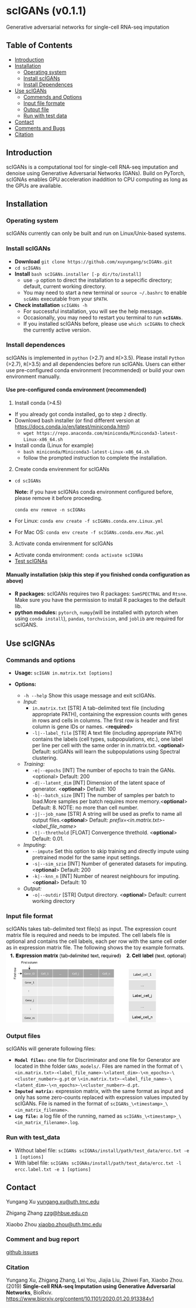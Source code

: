 # scIGANs (v0.1.1)
Generative adversarial networks for single-cell RNA-seq imputation
## Table of Contents
- [Introduction](#introduction)
- [Installation](#install)
  - [Operating system](#os)
  - [Install scIGANs](#build)
  - [Install Dependences](#depend)
- [Use scIGANs](#run)
  - [Commends and Options](#cmd)
  - [Input file formate](#input)
  - [Output file](#output)
  - [Run with test data](#test)
- [Contact](#contac)
- [Comments and Bugs](#issue)
- [Citation](#cite)
## <a name="introduction"></a>Introduction
scIGANs is a computational tool for single-cell RNA-seq imputation and denoise using Generative Adversarial Networks (GANs). Build on PyTorch, scIGNAs enables GPU acceleration inaddition to CPU computing as long as the GPUs are available.
## <a name="install"></a>Installation
### <a name="os"></a>Operating system
scIGANs currently can only be built and run on Linux/Unix-based systems.
### <a name="build"></a>Install scIGANs
- **Download** `git clone https://github.com/xuyungang/scIGANs.git`
- `cd scIGANs`
- **Install** `bash scIGANs.installer [-p dir/to/install]`
  - use `-p` option to direct the installation to a sepecific directory; default, current working directory.
  - You may need to start a new terminal or `source ~/.bashrc` to enable `scGANs` executable from your `$PATH`.
- **Check installation** `scIGANs -h`
  - For successful installation, you will see the help message.
  - Occasionally, you may need to restart you terminal to run **`scIGANs`**.
  - If you installed scIGANs before, please use `which scIGANs` to check the currently active version.
### <a name="depend"></a>Install dependences
scIGANs is implemented in `python` (>2.7) and `R`(>3.5). Please install `Python` (>2.7), `R`(>3.5) and all dependencies before run scIGANs. Users can either use pre-configured conda environment (recommended) or build your own environment manually.
  #### Use pre-configured conda environment (recommended)
  1. Install conda (>4.5)
  - If you already got conda installed, go to step `2` directly.
  - Downlowd bash installer (or find different version at https://docs.conda.io/en/latest/miniconda.html)
    - `wget https://repo.anaconda.com/miniconda/Miniconda3-latest-Linux-x86_64.sh`
  - Install conda (Linux for example)
    - `bash miniconda/Miniconda3-latest-Linux-x86_64.sh`
    - follow the prompted instruction to complete the installation.
  2. Create conda envirenment for scIGANs
  - `cd scIGANs`
    
    **Note:** if you have scIGNAs conda environment configured before, please remove it before proceeding.
    
    `conda env remove -n scIGNAs`
  - For Linux: `conda env create -f scIGANs.conda.env.Linux.yml`
  - For Mac OS: `conda env create -f scIGANs.conda.env.Mac.yml`

  3. Activate conda envirenment for scIGANs
  - Activate conda environment: `conda activate scIGNAs`
  - [Test scIGNAs](#test)
  ####  Manually installation (skip this step if you finished conda configuration as above)
  - **R packages:**  scIGANs requires two R packages: `SamSPECTRAL` and `Rtsne`. Make sure you have the permission to install R packages to the default lib.
  - **python modules:** `pytorch`, `numpy`(will be installed with pytorch when using `conda install`), `pandas`, `torchvision`, and `joblib` are required for scIGANS.
## <a name="run"></a>Use scIGNAs
### <a name="cmd"></a>Commands and options

- **Usage:** `scIGAN in.matrix.txt [options]`

- **Options:**

    - `-h --help`      Show this usage message and exit scIGANs. 
    - *Input:*
        - `in.matrix.txt` \[STR\]  A tab-delimited text file (including appropriate PATH), containing the expression counts with genes in 
                         rows and cells in columns. The  first row is header and first column is gene IDs
                         or names. \<**required**\> 
        - `-l|--label_file` \[STR\]  A text file (including appropriate PATH) contains the labels (cell types, subpopulations, etc.), 
                                one label per line per cell  with the same order in in.matrix.txt. \<**optional**\> 
                                Default: scIGANs will learn the subpopulations using Spectral clustering.
    - *Training:*
        - `-e|--epochs`   \[INT\]   The number of epochs to train the GANs. \<optional\> Default: 200
        - `-d|--latent_dim` \[INT\]   Dimension of the latent space of generator. \<**optional**\> Default: 100
        - `-b|--batch_size` \[INT\]   The number of samples per batch to load.More samples per batch requires more memory.\<**optional**\> Default: 8. NOTE: no more than cell number.
        - `-j|--job_name` \[STR\]   A string will be used as prefix to name all output files.\<**optional**> Default: *prefix=\<in.matrix.txt>-<label_file_name>*
        - `-t|--threthold`  \[FLOAT\] Convergence threthold. \<**optional**> Default: 0.01.
    - *Imputing:*
        - `--impute`         Set this option to skip training and directly impute using pretrained model for the same input settings.
        - `-s|--sim_szie`   \[INT\]   Number of generated datasets for imputing. \<**optional**> Default: 200
        - `-k|--knn_n`      \[INT\]   Number of nearest neighbours for imputing. \<**optional**> Default: 10
    - *Output:*
         - `-o|--outdir`    \[STR\]   Output directory. \<**optional**> Default: current working directory
### <a name="input"></a>Input file format
scIGANs takes tab-delimited text file(s) as input. The expression count matrix file is required and needs to be imputed. The cell labels file is optional and contains the cell labels, each per row with the same cell order as in expression matrix file. The following shows the toy example formats.
![input format](test_data/scIGANs_input.png)
### <a name="output"></a>Output files
scIGANs will generate following files:
- **`Model files:`** one file for Discriminator and one file for Generator are located in thhe folder `GANs_models/`. Files are named in the format of `\<in.matrix.txt>-<label_file_name>-\<latent_dim>-\<n_epochs>-\<cluster_number>-g.pt` or `\<in.matrix.txt>-<label_file_name>-\<latent_dim>-\<n_epochs>-\<cluster_number>-d.pt`.
- **`Imputed matrix:`** expression matrix, with the same format as input and only has some zero-counts replaced with expression values imputed by scIGANs. File is named in the format of `scIGANs_\<timestamp>_\<in_matrix_filename>`.
- **`Log file:`** a log file of the running, named as `scIGANs_\<timestamp>_\<in_matrix_filename>.log`.

### <a name="test"></a>Run with test_data
- Without label file: `scIGANs scIGNAs/install/path/test_data/ercc.txt -e 1 [options]`
- With label file: `scIGANs scIGNAs/install/path/test_data/ercc.txt -l ercc.label.txt -e 1 [options]`
## <a name="contact"></a>Contact
Yungang Xu yungang.xu@uth.tmc.edu

Zhigang Zhang zzg@hbue.edu.cn

Xiaobo Zhou xiaobo.zhou@uth.tmc.edu
### <a name="issue"></a>Comment and bug report
[github issues](https://github.com/xuyungang/scIGANs0.1.1/issues)
### <a name="cite"></a>Citation
Yungang Xu, Zhigang Zhang, Lei You, Jiajia Liu, Zhiwei Fan, Xiaobo Zhou. (2019) **Single-cell RNA-seq Imputation using Generative Adversarial Networks**, BioRxiv. https://www.biorxiv.org/content/10.1101/2020.01.20.913384v1
